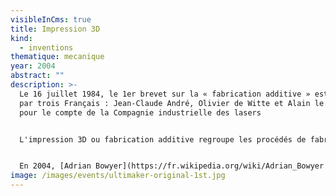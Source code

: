 ```yaml
---
visibleInCms: true
title: Impression 3D
kind:
  - inventions
thematique: mecanique
year: 2004
abstract: ""
description: >-
  Le 16 juillet 1984, le 1er brevet sur la « fabrication additive » est déposé,
  par trois Français : Jean-Claude André, Olivier de Witte et Alain le Méhauté,
  pour le compte de la Compagnie industrielle des lasers


  L'impression 3D ou fabrication additive regroupe les procédés de fabrication de pièces en volume par ajout de matière en couches successives depuis une modélisation 3D, par opposition à la fabrication soustractive. Le principe reste proche de celui d'une imprimante 2D classique à cette grande différence près : c'est l'empilement des couches qui crée le volume. Elle est utilisée dans des domaines aussi variés que le prototypage, l'industrie, l'aéronautique, la construction, l'armée, la bio-impression ou l'alimentation


  En 2004, [Adrian Bowyer](https://fr.wikipedia.org/wiki/Adrian_Bowyer "Adrian Bowyer") crée le projet [RepRap](https://fr.wikipedia.org/wiki/RepRap "RepRap"), premier projet open source d’imprimante 3D, et donne naissance à la [culture maker](https://fr.wikipedia.org/wiki/Culture_maker)
image: /images/events/ultimaker-original-1st.jpg
---
```

